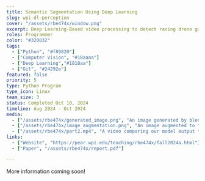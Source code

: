 ```yaml
---
title: Semantic Segmentation Using Deep Learning
slug: wpi-dl-perception
cover: "/assets/rbe474x/window.png"
excerpt: Deep Learning-Based video processing to detect racing drone gates
roles: Programmer
color: "#320032"
tags:
  - ["Python", "#f89820"]
  - ["Computer Vision", "#18aaaa"]
  - ["Deep Learning","#1818aa"]
  - ["Git", "#24292e"]
featured: false
priority: 5
type: Python Program
type_icon: Linux
team_size: 3
status: Completed Oct 10, 2024
timeline: Aug 2024 - Oct 2024
media:
  - ["/assets/rbe474x/generated_image.png", "An image generated by blender to feed into the model for training"]
  - ["/assets/rbe474x/image_augmentation.png", "An image augmented to train the model to be more robust"]
  - ["/assets/rbe474x/part2.mp4", "A video comparing our model output to the input video"]
links:
  - ["Website", "https://pear.wpi.edu/teaching/rbe474x/fall2024a.html"]
  - ["Paper", "/assets/rbe474x/report.pdf"]

---
```


More information coming soon!